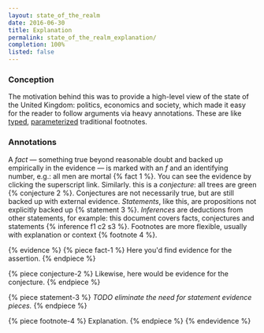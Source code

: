 ```yaml
---
layout: state_of_the_realm
date: 2016-06-30
title: Explanation
permalink: state_of_the_realm_explanation/
completion: 100%
listed: false
---
```


### Conception

The motivation behind this was to provide a high-level view of the state of the United Kingdom: politics, economics and society, which
made it easy for the reader to follow arguments via heavy annotations.  These are like [typed](https://en.wikipedia.org/wiki/Type_theory), [parameterized](https://en.wikipedia.org/wiki/Parameter) traditional footnotes.

### Annotations

A _fact_ &mdash; something true beyond reasonable doubt and backed up empirically in the evidence &mdash; is marked with an _f_ and an identifying number, e.g.: all men are mortal {% fact 1 %}. You can see the evidence by clicking the superscript link.  Similarly. this is a _conjecture_: all trees are green {% conjecture 2 %}.  Conjectures are not necessarily true, but are still backed up with external evidence.  _Statements_, like this, are propositions not explicitly backed up {% statement 3 %}.  _Inferences_ are deductions from other statements, for example: this document covers facts, conjectures and statements {% inference f1 c2 s3 %}. Footnotes are more flexible, usually with explanation or context {% footnote 4 %}.


{% evidence %}
  {% piece fact-1 %}
    Here you'd find evidence for the assertion.
  {% endpiece %}

  {% piece conjecture-2 %}
    Likewise, here would be evidence for the conjecture.
  {% endpiece %}

  {% piece statement-3 %}
    _TODO eliminate the need for statement evidence pieces._
  {% endpiece %}

  {% piece footnote-4 %}
    Explanation.
  {% endpiece %}
{% endevidence %}

